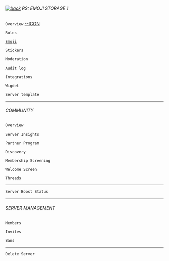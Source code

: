 ###### [![back](https://cdn.discordapp.com/emojis/887168885747511396?size=16)](https://reper2.github.io/Downloadable-Files/discord/guilds) RS: EMOJI STORAGE 1

`Overview` [--ICON](https://cdn.discordapp.com/icons/885670545981579315/2ac5b14537bc488ca826c274ba855a3f.png?size=4096)

`Roles`

[`Emoji`](https://reper2.github.io/Downloadable-Files/md/discord/guilds/885670545981579315/emoji)

`Stickers`

`Moderation`

`Audit log`

`Integrations`

`Wigdet`

`Server template`

---

###### COMMUNITY

`Overview`

`Server Insights`

`Partner Program`

`Discovery`

`Membership Screening`

`Welcome Screen`

`Threads`

---

`Server Boost Status`

---

###### SERVER MANAGEMENT

`Members`

`Invites`

`Bans`

---

`Delete Server`
